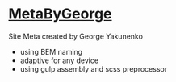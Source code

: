 # [MetaByGeorge](https://georgeyakunenko.github.io/metaByGeorge/)
Site Meta created by George Yakunenko
- using BEM naming
- adaptive for any device
- using gulp assembly and scss preprocessor

